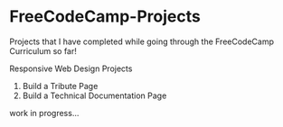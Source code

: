 # FreeCodeCamp-Projects

Projects that I have completed while going through the FreeCodeCamp Curriculum so far! 


Responsive Web Design Projects

1. Build a Tribute Page 
2. Build a Technical Documentation Page



work in progress...
